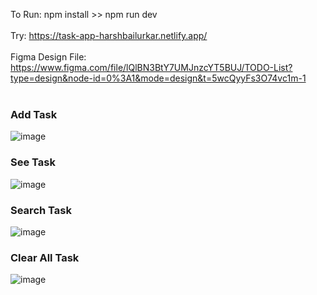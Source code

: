 To Run: npm install >> npm run dev
<br>
<br>
Try: https://task-app-harshbailurkar.netlify.app/
<br>
<br>
Figma Design File: https://www.figma.com/file/lQlBN3BtY7UMJnzcYT5BUJ/TODO-List?type=design&node-id=0%3A1&mode=design&t=5wcQyyFs3O74vc1m-1
<br>
<br>
### Add Task
![image](https://github.com/Harshbailurkar/Updated-TODO-React-App/assets/113308692/299613cf-2b1d-46a9-b461-53e5e4ea928b)
<br>
### See Task
![image](https://github.com/Harshbailurkar/Updated-TODO-React-App/assets/113308692/1c7f1ad1-ea62-4055-ae77-051c8592466f)
<br>
### Search Task
![image](https://github.com/Harshbailurkar/Updated-TODO-React-App/assets/113308692/b3857c5d-0c8b-4c8b-aa18-3d1a796de41a)
<br>
### Clear All Task
![image](https://github.com/Harshbailurkar/Updated-TODO-React-App/assets/113308692/4d32db6f-18f6-40bb-aa1f-efa82c434908)




